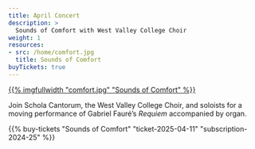 ```yaml
---
title: April Concert
description: >
  Sounds of Comfort with West Valley College Choir
weight: 1
resources:
- src: /home/comfort.jpg
  title: Sounds of Comfort
buyTickets: true
---
```


<a href="/concerts/comfort">{{% imgfullwidth "comfort.jpg" "Sounds of Comfort" %}}</a>

Join Schola Cantorum, the West Valley College Choir, and soloists for a
moving performance of Gabriel Faur&eacute;&rsquo;s _Requiem_ accompanied by organ.

{{% buy-tickets "Sounds of Comfort" "ticket-2025-04-11" "subscription-2024-25" %}}
